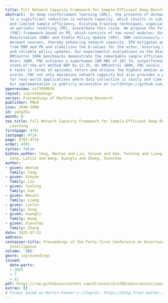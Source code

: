 ```yaml
---
title: Full Network Capacity Framework for Sample-Efficient Deep Reinforcement Learning
abstract: 'In deep reinforcement learning (DRL), the presence of dormant neurons leads
  to a significant reduction in network capacity, which results in sub-optimal performance
  and limited sample efficiency. Existing training techniques, especially those relying
  on periodic resetting (PR), exacerbate this issue. We propose the Full Network Capacity
  (FNC) framework based on PR, which consists of two novel modules: Dormant Neuron
  Reactivation (DNR) and Stable Policy Update (SPU). DNR continuously reactivates
  dormant neurons, thereby enhancing network capacity. SPU mitigates perturbation
  from DNR and PR and stabilizes the Q-values for the actor, ensuring smooth training
  and reliable policy updates. Our experimental evaluations on the Atari 100K and
  DMControl 100K benchmarks demonstrate the remarkable sample efficiency of FNC. On
  Atari 100K, FNC achieves a superhuman IQM HNS of 107.3%, outperforming the previous
  state-of-the-art method BBF by 13.3%. On DMControl 100K, FNC excels in 5 out of
  6 tasks in terms of episodic return and attains the highest median and mean aggregated
  scores. FNC not only maximizes network capacity but also provides a practical solution
  for real-world applications where data collection is costly and time-consuming.
  Our implementation is publicly accessible at \url{https://github.com/tlyy/FNC}.'
openreview: xsf1PEMAfK
layout: inproceedings
series: Proceedings of Machine Learning Research
publisher: PMLR
issn: 2640-3498
id: yang25a
month: 0
tex_title: Full Network Capacity Framework for Sample-Efficient Deep Reinforcement
  Learning
firstpage: 4701
lastpage: 4714
page: 4701-4714
order: 4701
cycles: false
bibtex_author: Yang, Wentao and Liu, Xinyue and Gao, Yunlong and Liang, Wenxin and
  Zong, Linlin and Wang, Guanglu and Zhang, Xianchao
author:
- given: Wentao
  family: Yang
- given: Xinyue
  family: Liu
- given: Yunlong
  family: Gao
- given: Wenxin
  family: Liang
- given: Linlin
  family: Zong
- given: Guanglu
  family: Wang
- given: Xianchao
  family: Zhang
date: 2025-07-11
address:
container-title: Proceedings of the Forty-first Conference on Uncertainty in Artificial
  Intelligence
volume: '286'
genre: inproceedings
issued:
  date-parts:
  - 2025
  - 7
  - 11
pdf: https://raw.githubusercontent.com/mlresearch/v286/main/assets/yang25a/yang25a.pdf
extras: []
# Format based on Martin Fenner's citeproc: https://blog.front-matter.io/posts/citeproc-yaml-for-bibliographies/
---
```

